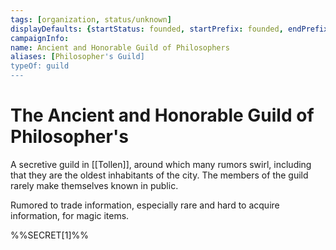 ```yaml
---
tags: [organization, status/unknown]
displayDefaults: {startStatus: founded, startPrefix: founded, endPrefix: disbanded, endStatus: disbanded}
campaignInfo:
name: Ancient and Honorable Guild of Philosophers
aliases: [Philosopher's Guild]
typeOf: guild
---
```


# The Ancient and Honorable Guild of Philosopher's

A secretive guild in [[Tollen]], around which many rumors swirl, including that they are the oldest inhabitants of the city. The members of the guild rarely make themselves known in public. 

Rumored to trade information, especially rare and hard to acquire information, for magic items. 

%%SECRET[1]%%